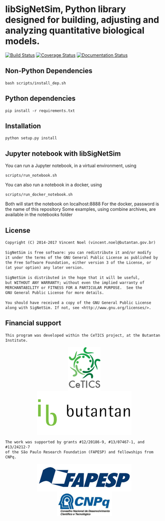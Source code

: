 # libSigNetSim, Python library designed for building, adjusting and analyzing quantitative biological models.
[![Build Status](https://travis-ci.org/vincent-noel/libSigNetSim.svg?branch=develop)](https://travis-ci.org/vincent-noel/libSigNetSim) 
[![Coverage Status](https://coveralls.io/repos/github/vincent-noel/libSigNetSim/badge.svg?branch=develop)](https://coveralls.io/github/vincent-noel/libSigNetSim?branch=develop) 
[![Documentation Status](https://readthedocs.org/projects/libsignetsim/badge/?version=develop)](http://libsignetsim.readthedocs.io/en/develop/)



## Non-Python Dependencies

    bash scripts/install_dep.sh



## Python dependencies

	pip install -r requirements.txt



## Installation

	python setup.py install



## Jupyter notebook with libSigNetSim

You can run a Jupyter notebook, in a virtual environment, using

	scripts/run_notebook.sh

You can also run a notebook in a docker, using

	scripts/run_docker_notebook.sh

Both will start the notebook on localhost:8888
For the docker, password is the name of this repository
Some examples, using combine archives, are available in the notebooks folder

## License
	Copyright (C) 2014-2017 Vincent Noel (vincent.noel@butantan.gov.br)

	SigNetSim is free software: you can redistribute it and/or modify
	it under the terms of the GNU General Public License as published by
	the Free Software Foundation, either version 3 of the License, or
	(at your option) any later version.

	SigNetSim is distributed in the hope that it will be useful,
	but WITHOUT ANY WARRANTY; without even the implied warranty of
	MERCHANTABILITY or FITNESS FOR A PARTICULAR PURPOSE.  See the
	GNU General Public License for more details.

	You should have received a copy of the GNU General Public License
	along with SigNetSim. If not, see <http://www.gnu.org/licenses/>.

## Financial support

	This program was developed within the CeTICS project, at the Butantan Institute.

<p align="center">
	<a href="http://cetics.butantan.gov.br"><img src="docs/logos/cetics.png" align="middle" hspace="50"></a>
	<a href="http://www.butantan.gov.br"><img src="docs/logos/butantan.png" width="300" align="middle" hspace="50"></a>
</p>

	The work was supported by grants #12/20186-9, #13/07467-1, and #13/24212-7
	of the São Paulo Research Foundation (FAPESP) and fellowships from CNPq.


<p align="center">
	<a href="http://www.fapesp.br"><img src="docs/logos/FAPESP.jpg" width="300" align="middle" hspace="50"></a>
	<a href="http://cnpq.br"><img src="docs/logos/CNPq.jpg" width="175" align="middle" hspace="50"></a>
</p>